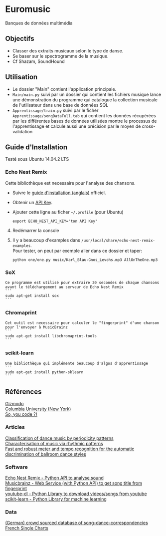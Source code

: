 # Euromusic
Banques de données multimédia


## Objectifs

- Classer des extraits musicaux selon le type de danse.
- Se baser sur le spectrogramme de la musique.
- Cf Shazam, SoundHound


## Utilisation

- Le dossier "Main" contient l'application principale.
- `Main/main.py` suivi par un dossier qui contient les fichiers musique lance une démonstration du programme qui catalogue la collection musicale de l'utilisateur dans une base de données SQL
- `Apprentissage/train.py` suivi par le ficher `Apprentissage/songDataFull.tab` qui contient les données récupérées par les différentes bases de données utilisées montre le processus de l'apprentissage et calcule aussi une précision par le moyen de cross-validation 

## Guide d'Installation
Testé sous Ubuntu 14.04.2 LTS

### Echo Nest Remix
Cette bibliothèque est necessaire pour l'analyse des chansons.

- Suivre le [guide d'installation (anglais)](http://echonest.github.io/remix/installsource.html) officiel.
- Obtenir un [API Key](http://echonest.github.io/remix/keysetup.html).

-  Ajouter cette ligne au ficher `~/.profile` (pour Ubuntu)
   ```
   export ECHO_NEST_API_KEY="ton API Key"
   ```

4. Redémarrer la console

5. Il y a beaucoup d'examples dans `/usr/local/share/echo-nest-remix-examples`.  
   Pour tester, on peut par exemple aller dans ce dossier et taper:
   ```
   python one/one.py music/Karl_Blau-Gnos_Levohs.mp3 AllOnTheOne.mp3
   ```

### SoX
    Ce programme est utilisé pour extraire 30 secondes de chaque chansons avant le téléchargement au serveur de Echo Nest Remix
    ```
    sudo apt-get install sox
    ```

### Chromaprint
    Cet outil est necessaire pour calculer le "fingerprint" d'une chanson pour l'envoyer à MusicBrainz
    ```
    sudo apt-get install libchromaprint-tools
    ```

### scikit-learn
    Une bibliothèque qui implémente beaucoup d'algos d'apprentissage
    ```
    sudo apt-get install python-sklearn
    ```


## Références

[Gizmodo](https://gizmodo.com/5647458/how-shazam-works-to-identify-nearly-every-song-you-throw-at-it)  
[Columbia University (New York)](https://www.ee.columbia.edu/~dpwe/papers/Wang03-shazam.pdf)  
[So, you code ?)](https://www.soyoucode.com/2011/how-does-shazam-recognize-song)  

### Articles

[Classification of dance music by periodicity patterns](https://citeseerx.ist.psu.edu/viewdoc/download?doi=10.1.1.414.9917&rep=rep1&type=pdf)  
[Characterisation of music via rhythmic patterns](http://mtg.upf.edu//ismir2004/review/CRFILES/paper165-b28308914f720be8d4c5f00bf2a5c9aa.pdf)  
[Fast and robust meter and tempo recognition for the automatic discrimination of ballroom dance styles](https://mediatum.ub.tum.de/doc/1138560/1138560.pdf)

### Software
[Echo Nest Remix - Python API to analyse sound](https://echonest.github.io/remix/)  
[Musicbrainz - Web Service (with Python API) to get song title from fingerprint](https://musicbrainz.org/doc/python-musicbrainz2)  
[youtube-dl - Python Library to download videos/songs from youtube](https://github.com/rg3/youtube-dl/)  
[scikit-learn - Python Library for machine learning](http://scikit-learn.org/stable/)

### Data
[(German) crowd sourced database of song-dance-correspondencies](https://www.tanzmusik-online.de/)  
[French Single Charts](http://www.lescharts.com/weekchart.asp?cat=s)
